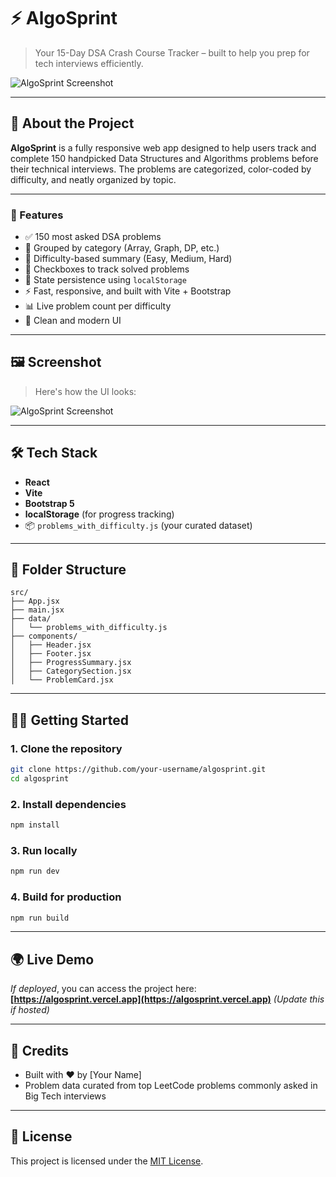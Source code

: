 # ⚡ AlgoSprint

> Your 15-Day DSA Crash Course Tracker – built to help you prep for tech interviews efficiently.

![AlgoSprint Screenshot](./public/assets/screenshot.png)

---

## 🚀 About the Project

**AlgoSprint** is a fully responsive web app designed to help users track and complete 150 handpicked Data Structures and Algorithms problems before their technical interviews. The problems are categorized, color-coded by difficulty, and neatly organized by topic.

---

### 🎯 Features

- ✅ 150 most asked DSA problems
- 📂 Grouped by category (Array, Graph, DP, etc.)
- 🧠 Difficulty-based summary (Easy, Medium, Hard)
- 🔘 Checkboxes to track solved problems
- 🧩 State persistence using `localStorage`
- ⚡ Fast, responsive, and built with Vite + Bootstrap
- 📊 Live problem count per difficulty
- 🧪 Clean and modern UI

---

## 🖼️ Screenshot

> Here's how the UI looks:

![AlgoSprint Screenshot](./public/assets/screenshot.png)

---

## 🛠️ Tech Stack

- **React**
- **Vite**
- **Bootstrap 5**
- **localStorage** (for progress tracking)
- 📦 `problems_with_difficulty.js` (your curated dataset)

---

## 📁 Folder Structure

```
src/
├── App.jsx
├── main.jsx
├── data/
│   └── problems_with_difficulty.js
├── components/
│   ├── Header.jsx
│   ├── Footer.jsx
│   ├── ProgressSummary.jsx
│   ├── CategorySection.jsx
│   └── ProblemCard.jsx
```

---

## 🧑‍💻 Getting Started

### 1. Clone the repository
```bash
git clone https://github.com/your-username/algosprint.git
cd algosprint
```

### 2. Install dependencies
```bash
npm install
```

### 3. Run locally
```bash
npm run dev
```

### 4. Build for production
```bash
npm run build
```

---

## 🌍 Live Demo

_If deployed_, you can access the project here:  
**[https://algosprint.vercel.app](https://algosprint.vercel.app)** _(Update this if hosted)_

---

## 🙌 Credits

- Built with ❤️ by [Your Name]
- Problem data curated from top LeetCode problems commonly asked in Big Tech interviews

---

## 🪪 License

This project is licensed under the [MIT License](LICENSE).
